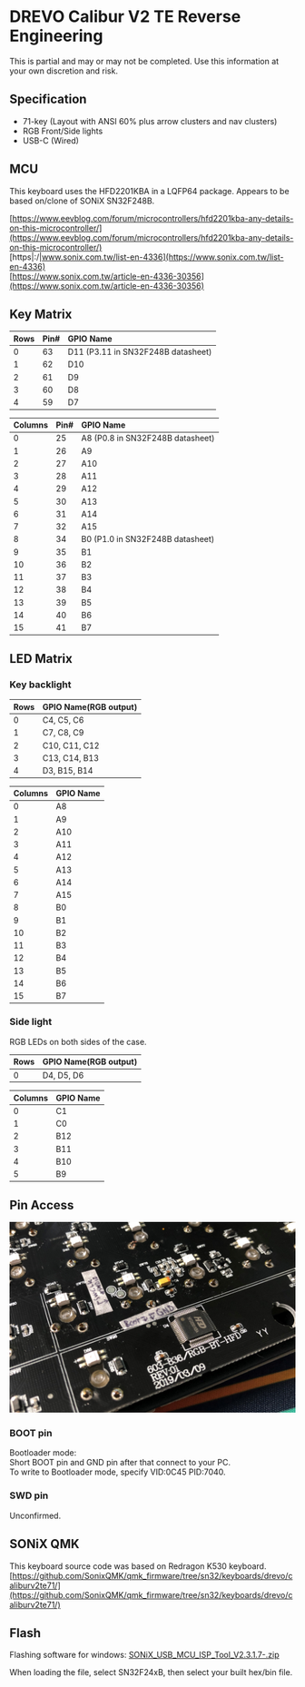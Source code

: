 # DREVO Calibur V2 TE Reverse Engineering
This is partial and may or may not be completed. Use this information at your own discretion and risk.

## Specification

- 71-key (Layout with ANSI 60% plus arrow clusters and nav clusters)
- RGB Front/Side lights
- USB-C (Wired)

## MCU

This keyboard uses the HFD2201KBA in a LQFP64 package.
Appears to be based on/clone of SONiX SN32F248B.

[https://www.eevblog.com/forum/microcontrollers/hfd2201kba-any-details-on-this-microcontroller/](https://www.eevblog.com/forum/microcontrollers/hfd2201kba-any-details-on-this-microcontroller/)  
[https|:/|www.sonix.com.tw/list-en-4336](https://www.sonix.com.tw/list-en-4336)  
[https://www.sonix.com.tw/article-en-4336-30356](https://www.sonix.com.tw/article-en-4336-30356)  

## Key Matrix

|Rows|Pin#|GPIO Name|
|:-|:-|:-|
|0|63|D11 (P3.11 in SN32F248B datasheet)|
|1|62|D10|
|2|61|D9|
|3|60|D8|
|4|59|D7|

|Columns|Pin#|GPIO Name|
|:-|:-|:-|
|0|25|A8 (P0.8 in SN32F248B datasheet)|
|1|26|A9|
|2|27|A10|
|3|28|A11|
|4|29|A12|
|5|30|A13|
|6|31|A14|
|7|32|A15|
|8|34|B0 (P1.0 in SN32F248B datasheet)|
|9|35|B1|
|10|36|B2|
|11|37|B3|
|12|38|B4|
|13|39|B5|
|14|40|B6|
|15|41|B7|

## LED Matrix

### Key backlight

|Rows|GPIO Name(RGB output)|
|:-|:-|
|0|C4, C5, C6|
|1|C7, C8, C9|
|2|C10, C11, C12|
|3|C13, C14, B13|
|4|D3, B15, B14|

|Columns|GPIO Name|
|:-|:-|
|0|A8|
|1|A9|
|2|A10|
|3|A11|
|4|A12|
|5|A13|
|6|A14|
|7|A15|
|8|B0|
|9|B1|
|10|B2|
|11|B3|
|12|B4|
|13|B5|
|14|B6|
|15|B7|

### Side light

RGB LEDs on both sides of the case.  

|Rows|GPIO Name(RGB output)|
|:-|:-|
|0|D4, D5, D6|

|Columns|GPIO Name|
|:-|:-|
|0|C1|
|1|C0|
|2|B12|
|3|B11|
|4|B10|
|5|B9|

## Pin Access

![img](/img/pcb01.jpg)  

### BOOT pin

Bootloader mode:  
Short BOOT pin and GND pin after that connect to your PC.  
To write to Bootloader mode, specify VID:0C45 PID:7040.  

### SWD pin

Unconfirmed.

## SONiX QMK

This keyboard source code was based on Redragon K530 keyboard.
[https://github.com/SonixQMK/qmk_firmware/tree/sn32/keyboards/drevo/caliburv2te71/](https://github.com/SonixQMK/qmk_firmware/tree/sn32/keyboards/drevo/caliburv2te71/)  

## Flash

Flashing software for windows: [SONiX_USB_MCU_ISP_Tool_V2.3.1.7-.zip](https://github.com/qmk/qmk_firmware/files/5862715/SONiX_USB_MCU_ISP_Tool_V2.3.1.7-.zip)  

When loading the file, select SN32F24xB, then select your built hex/bin file.

